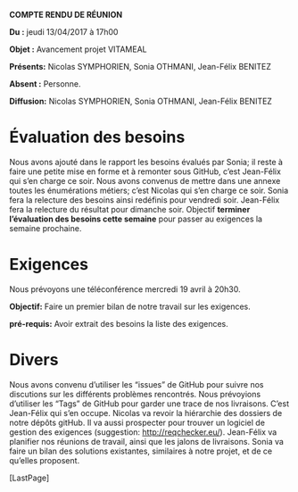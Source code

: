 **COMPTE RENDU DE RÉUNION**

**Du :** jeudi 13/04/2017 à 17h00

**Objet :** Avancement projet VITAMEAL

**Présents:** Nicolas SYMPHORIEN, Sonia OTHMANI, Jean-Félix BENITEZ

**Absent :** Personne.

**Diffusion:** Nicolas SYMPHORIEN, Sonia OTHMANI, Jean-Félix BENITEZ

Évaluation des besoins
======================

Nous avons ajouté dans le rapport les besoins évalués par Sonia; il
reste à faire une petite mise en forme et à remonter sous GitHub, c’est
Jean-Félix qui s’en charge ce soir. Nous avons convenus de mettre dans
une annexe toutes les énumérations métiers; c’est Nicolas qui s’en
charge ce soir. Sonia fera la relecture des besoins ainsi redéfinis pour
vendredi soir. Jean-Félix fera la relecture du résultat pour dimanche
soir. Objectif **terminer l’évaluation des besoins cette semaine** pour
passer au exigences la semaine prochaine.

Exigences
=========

Nous prévoyons une téléconférence mercredi 19 avril à 20h30.

**Objectif:** Faire un premier bilan de notre travail sur les exigences.

**pré-requis:** Avoir extrait des besoins la liste des exigences.

Divers
======

Nous avons convenu d’utiliser les “issues” de GitHub pour suivre nos
discutions sur les différents problèmes rencontrés. Nous prévoyions
d’utiliser les “Tags” de GitHub pour garder une trace de nos livraisons.
C’est Jean-Félix qui s’en occupe. Nicolas va revoir la hiérarchie des
dossiers de notre dépôts gitHub. Il va aussi prospecter pour trouver un
logiciel de gestion des exigences (suggestion: <http://reqchecker.eu/>).
Jean-Félix va planifier nos réunions de travail, ainsi que les jalons de
livraisons. Sonia va faire un bilan des solutions existantes, similaires
à notre projet, et de ce qu’elles proposent.

\[LastPage\]
